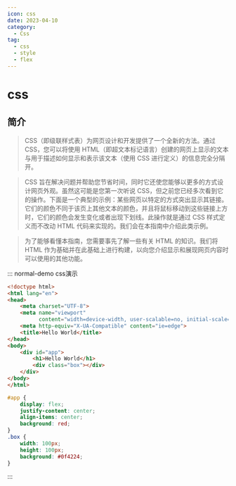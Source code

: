 ```yaml
---
icon: css
date: 2023-04-10
category:
  - Css
tag:
  - css
  - style
  - flex
---
```

# css
## 简介
> CSS（即级联样式表）为网页设计和开发提供了一个全新的方法。通过 CSS，您可以将使用 HTML（即超文本标记语言）创建的网页上显示的文本与用于描述如何显示和表示该文本（使用 CSS 进行定义）的信息完全分隔开。

> CSS 旨在解决问题并帮助您节省时间，同时它还使您能够以更多的方式设计网页外观。虽然这可能是您第一次听说 CSS，但之前您已经多次看到它的操作。下面是一个典型的示例：某些网页以特定的方式突出显示其链接。它们的颜色不同于该页上其他文本的颜色，并且将鼠标移动到这些链接上方时，它们的颜色会发生变化或者出现下划线。此操作就是通过 CSS 样式定义而不改动 HTML 代码来实现的。我们会在本指南中介绍此类示例。

> 为了能够看懂本指南，您需要事先了解一些有关 HTML 的知识。我们将 HTML 作为基础并在此基础上进行构建，以向您介绍显示和展现网页内容时可以使用的其他功能。

::: normal-demo css演示

```html
<!doctype html>
<html lang="en">
<head>
    <meta charset="UTF-8">
    <meta name="viewport"
          content="width=device-width, user-scalable=no, initial-scale=1.0, maximum-scale=1.0, minimum-scale=1.0">
    <meta http-equiv="X-UA-Compatible" content="ie=edge">
    <title>Hello World</title>
</head>
<body>
    <div id="app">
        <h1>Hello World</h1>
        <div class="box"></div>
    </div>
</body>
</html>
```

```css
#app {
    display: flex;
    justify-content: center;
    align-items: center;
    background: red;
}
.box {
    width: 100px;
    height: 100px;
    background: #0f4224;
}
```
:::